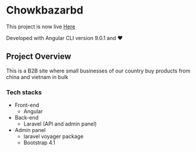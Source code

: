 # Chowkbazarbd

This project is now live [Here](https://chowkbazarbd.com) 

Developed with Angular CLI version 9.0.1 and :heart:

## Project Overview

This is a B2B site where small businesses of our country buy products from china and vietnam in bulk

### Tech stacks
* Front-end
    * Angular
* Back-end
    * Laravel (API and admin panel)
* Admin panel
    * laravel voyager package
    * Bootstrap 4.1    


